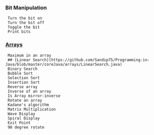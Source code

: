 ### Bit Manipulation
	 Turn the bit on
	 Turn the bit off
	 Toggle the bit
	 Print bits

### [Arrays](https://github.com/Sandip75/Programming-in-Java/tree/master/coreJava/arrays)
	 Maximum in an array
     ## [Linear Search](https://github.com/Sandip75/Programming-in-Java/blob/master/coreJava/arrays/LinearSearch.java)
	 Binary Search
	 Bubble Sort
	 Selection Sort
	 Insertion Sort
	 Reverse array
	 Inverse of an array
	 Is Array mirror-inverse
	 Rotate an array
	 Kadane's algorithm
	 Matrix Multiplication
	 Wave Display
	 Spiral Display
	 Exit Point
	 90 degree rotate
